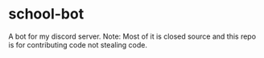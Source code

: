 # school-bot
A bot for my discord server. Note: Most of it is closed source and this repo is for contributing code not stealing code.
